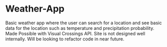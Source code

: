 # Weather-App
Basic weather app where the user can search for a location and see basic data for the location such as temperature and precipitation probability.
Made Possible with Visual Crossings API.
Site is not designed well internally. Will be looking to refactor code in near future.

